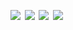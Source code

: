<!-- <a href='https://www.linkedin.com/'><img src='assets/linkedin.svg' width='24%'/></a><a><img src='assets/none.png' width='1.33%'/></a><a href=''><img src='assets/linkedin.svg' width='24%'/></a><a><img src='assets/none.png' width='1.33%'/></a><a href=''><img src='assets/linkedin.svg' width='24%'/></a><a><img src='assets/none.png' width='1.33%'/></a><a href=''><img src='assets/linkedin.svg' width='24%'/></a> -->
<a href=''><img src='https://fakeimg.pl/280x230' width='24%'/></a><a><img src='assets/none.png' width='1.33%'/></a><a href=''><img src='https://fakeimg.pl/280x230' width='24%'/></a><a><img src='assets/none.png' width='1.33%'/></a><a href=''><img src='https://fakeimg.pl/280x230' width='24%'/></a><a><img src='assets/none.png' width='1.33%'/></a><a href=''><img src='https://fakeimg.pl/280x230' width='24%'/></a>